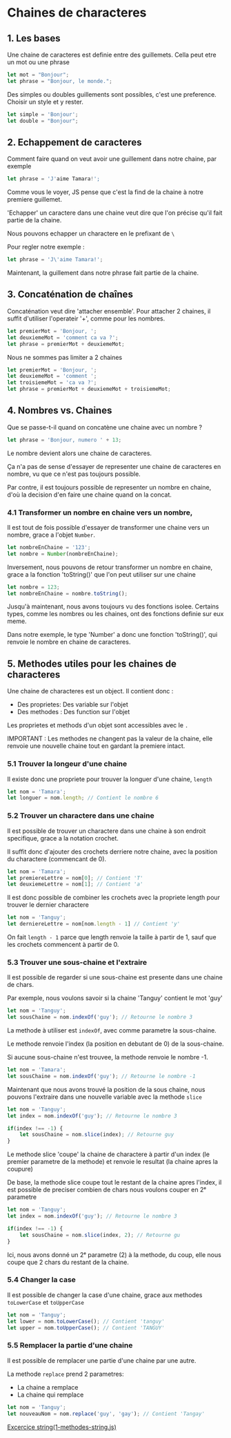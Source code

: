 # Chaines de characteres

## 1. Les bases

Une chaine de caracteres est definie entre des guillemets. Cella peut etre un mot ou une phrase

```js
let mot = "Bonjour";
let phrase = "Bonjour, le monde.";
```

Des simples ou doubles guillements sont possibles, c'est une preference. Choisir un style et y rester.

```js
let simple = 'Bonjour';
let double = "Bonjour";
```

## 2. Echappement de caracteres

Comment faire quand on veut avoir une guillement dans notre chaine, par exemple

```js
let phrase = 'J'aime Tamara!';
```

Comme vous le voyer, JS pense que c'est la find de la chaine à notre premiere guillemet.

'Echapper' un caractere dans une chaine veut dire que l'on précise qu'il fait partie de la chaine.

Nous pouvons echapper un charactere en le prefixant de `\ `

Pour regler notre exemple :

```js
let phrase = 'J\'aime Tamara!';
```

Maintenant, la guillement dans notre phrase fait partie de la chaine.

## 3. Concaténation de chaînes

Concaténation veut dire 'attacher ensemble'. Pour attacher 2 chaines, il suffit d'utiliser l'operateir '+', comme pour les nombres.

```js
let premierMot = 'Bonjour, ';
let deuxiemeMot = 'comment ca va ?';
let phrase = premierMot + deuxiemeMot;
```

Nous ne sommes pas limiter a 2 chaines

```js
let premierMot = 'Bonjour, ';
let deuxiemeMot = 'comment ';
let troisiemeMot = 'ca va ?';
let phrase = premierMot + deuxiemeMot + troisiemeMot;
```

## 4. Nombres vs. Chaines
Que se passe-t-il quand on concatène une chaine avec un nombre ?

```js
let phrase = 'Bonjour, numero ' + 13;
```

Le nombre devient alors une chaine de caracteres.

Ça n'a pas de sense d'essayer de representer une chaine de caracteres en nombre, vu que ce n'est pas toujours possible.

Par contre, il est toujours possible de representer un nombre en chaine, d'où la decision d'en faire une chaine quand on la concat.

### 4.1 Transformer un nombre en chaine vers un nombre,

Il est tout de fois possible d'essayer de transformer une chaine vers un nombre, grace a l'objet `Number`.

```js
let nombreEnChaine = '123';
let nombre = Number(nombreEnChaine);
```

Inversement, nous pouvons de retour transformer un nombre en chaine, grace a la fonction 'toString()' que l'on peut utiliser sur une chaine

```js
let nombre = 123;
let nombreEnChaine = nombre.toString();
```

Jusqu'à maintenant, nous avons toujours vu des fonctions isolee. Certains types, comme les nombres ou les chaines, ont des fonctions definie sur eux meme.

Dans notre exemple, le type 'Number' a donc une fonction 'toString()', qui renvoie le nombre en chaine de caracteres.

## 5. Methodes utiles pour les chaines de characteres

Une chaine de characteres est un object. Il contient donc :
- Des proprietes: Des variable sur l'objet
- Des methodes : Des function sur l'objet

Les proprietes et methods d'un objet sont accessibles avec le `.`

IMPORTANT : Les methodes ne changent pas la valeur de la chaine, elle renvoie une nouvelle chaine tout en gardant la premiere intact.

### 5.1 Trouver la longeur d'une chaine

Il existe donc une propriete pour trouver la longuer d'une chaine, `length`

```js
let nom = 'Tamara';
let longuer = nom.length; // Contient le nombre 6
```

### 5.2 Trouver un charactere dans une chaine

Il est possible de trouver un charactere dans une chaine à son endroit specifique, grace a la notation crochet.

Il suffit donc d'ajouter des crochets derriere notre chaine, avec la position du charactere (commencant de 0).

```js
let nom = 'Tamara';
let premiereLettre = nom[0]; // Contient 'T'
let deuxiemeLettre = nom[1]; // Contient 'a'
```

Il est donc possible de combiner les crochets avec la propriete length pour trouver le dernier charactere

```js
let nom = 'Tanguy';
let derniereLettre = nom[nom.length - 1] // Contient 'y'
```

On fait `length - 1` parce que length renvoie la taille à partir de 1, sauf que les crochets commencent à partir de 0.

### 5.3 Trouver une sous-chaine et l'extraire

Il est possible de regarder si une sous-chaine est presente dans une chaine de chars.

Par exemple, nous voulons savoir si la chaine 'Tanguy' contient le mot 'guy'

```js
let nom = 'Tanguy';
let sousChaine = nom.indexOf('guy'); // Retourne le nombre 3
```

La methode à utiliser est `indexOf`, avec comme parametre la sous-chaine.

Le methode renvoie l'index (la position en debutant de 0) de la sous-chaine.

Si aucune sous-chaine n'est trouvee, la methode renvoie le nombre -1.

```js
let nom = 'Tamara';
let sousChaine = nom.indexOf('guy'); // Retourne le nombre -1
```

Maintenant que nous avons trouvé la position de la sous chaine, nous pouvons l'extraire dans une nouvelle variable avec la methode `slice`

```js
let nom = 'Tanguy';
let index = nom.indexOf('guy'); // Retourne le nombre 3

if(index !== -1) {
    let sousChaine = nom.slice(index); // Retourne guy
}
```

Le methode slice 'coupe' la chaine de charactere à partir d'un index (le premier parametre de la methode) et renvoie le resultat (la chaine apres la coupure)

De base, la methode slice coupe tout le restant de la chaine apres l'index, il est possible de preciser combien de chars nous voulons couper en 2ᵉ parametre

```js
let nom = 'Tanguy';
let index = nom.indexOf('guy'); // Retourne le nombre 3

if(index !== -1) {
    let sousChaine = nom.slice(index, 2); // Retourne gu
}
```

Ici, nous avons donné un 2ᵉ parametre (2) à la methode, du coup, elle nous coupe que 2 chars du restant de la chaine.

### 5.4 Changer la case

Il est possible de changer la case d'une chaine, grace aux methodes `toLowerCase` et `toUpperCase`

```js
let nom = 'Tanguy';
let lower = nom.toLowerCase(); // Contient 'tanguy'
let upper = nom.toUpperCase(); // Contient 'TANGUY'
```

### 5.5 Remplacer la partie d'une chaine

Il est possible de remplacer une partie d'une chaine par une autre.

La methode `replace` prend 2 parametres:
- La chaine a remplace
- La chaine qui remplace

```js
let nom = 'Tanguy';
let nouveauNom = nom.replace('guy', 'gay'); // Contient 'Tangay'
```

[Excercice string(1-methodes-string.js)](1-methodes-string.js)